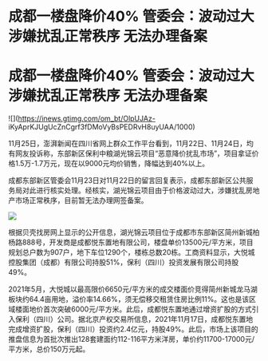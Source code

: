 # 成都一楼盘降价40% 管委会：波动过大涉嫌扰乱正常秩序 无法办理备案

# 成都一楼盘降价40% 管委会：波动过大涉嫌扰乱正常秩序 无法办理备案

![](https://inews.gtimg.com/om_bt/OlpUJAz-
iKyAprKJUgUcZnCgrf3fDMoVyBsPEDRvH8uyUAA/1000)

11月25日，澎湃新闻在四川省网上群众工作平台看到，11月22日、11月24日，均有网友投诉称，东部新区保利中粮湖光锦云项目“恶意降价扰乱市场”，项目拿证价格1.5万-1.7万元，现在以9000元均价销售，降幅达到40%以上。

成都东部新区管委会11月23日对11月22日的留言回复表示，成都东部新区公共服务局对此进行核实处理。经核实，湖光锦云项目由于价格波动过大，涉嫌扰乱房地产市场正常秩序，目前暂无法办理网签备案。

![](https://inews.gtimg.com/om_bt/OyXnk5N4d4uukcpoeWAS7KBnjjgbiN-9TApOStG6iiNSwAA/1000)

根据贝壳找房网上显示的公开信息，湖光锦云项目位于成都市东部新区简州新城柏杨路888号，开发商是成都悦东置地有限公司，楼盘单价13500元/平方米，项目规划总户数为907户，地下车位1290个，楼栋总数20栋。工商资料显示，大悦城控股集团（成都）有限公司持股51%，保利（四川）投资发展有限公司持股49%。

2021年5月，大悦城以最高限价6650元/平方米的成交楼面价竞得简州新城龙马湖板块约64.4亩用地，溢价率14.66%，须无偿移交租赁住房比例11%。这也是该区域楼面地价首次突破6000元/平方米。此后，成都悦东置地通过增资扩股的方式引入保利（四川）公司。据北京产权交易所信息，2021年11月17日，成都悦东置地完成增资扩股，保利（四川）投资约2.4亿元，持股49%。此后，市场上该项目的推盘信息为首批次推出128套建面约112-116平方米洋房，单价约11700-17000元/平方米，总价150万元起。

